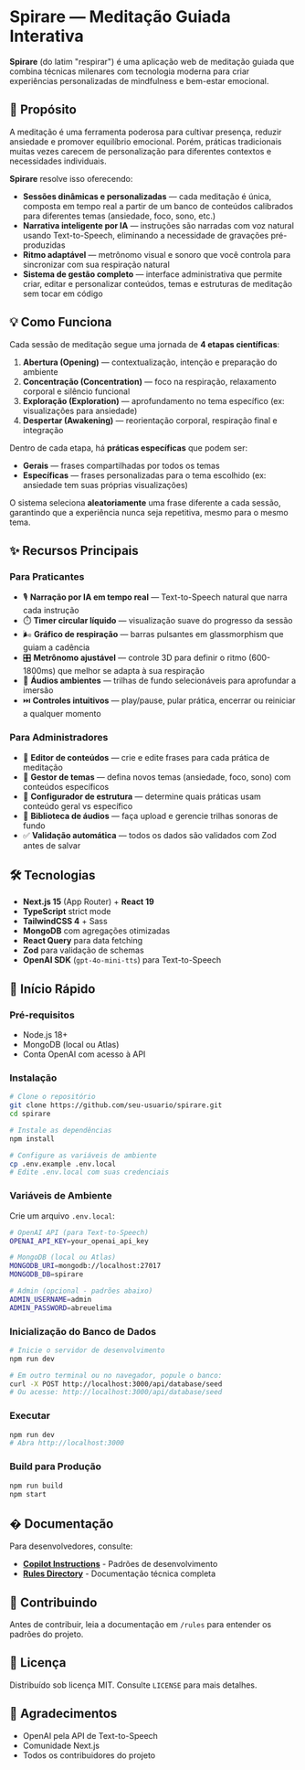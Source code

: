 # Spirare — Meditação Guiada Interativa

**Spirare** (do latim "respirar") é uma aplicação web de meditação guiada que combina técnicas milenares com tecnologia moderna para criar experiências personalizadas de mindfulness e bem-estar emocional.

## 🎯 Propósito

A meditação é uma ferramenta poderosa para cultivar presença, reduzir ansiedade e promover equilíbrio emocional. Porém, práticas tradicionais muitas vezes carecem de personalização para diferentes contextos e necessidades individuais.

**Spirare** resolve isso oferecendo:

- **Sessões dinâmicas e personalizadas** — cada meditação é única, composta em tempo real a partir de um banco de conteúdos calibrados para diferentes temas (ansiedade, foco, sono, etc.)
- **Narrativa inteligente por IA** — instruções são narradas com voz natural usando Text-to-Speech, eliminando a necessidade de gravações pré-produzidas
- **Ritmo adaptável** — metrônomo visual e sonoro que você controla para sincronizar com sua respiração natural
- **Sistema de gestão completo** — interface administrativa que permite criar, editar e personalizar conteúdos, temas e estruturas de meditação sem tocar em código

## 💡 Como Funciona

Cada sessão de meditação segue uma jornada de **4 etapas científicas**:

1. **Abertura (Opening)** — contextualização, intenção e preparação do ambiente
2. **Concentração (Concentration)** — foco na respiração, relaxamento corporal e silêncio funcional
3. **Exploração (Exploration)** — aprofundamento no tema específico (ex: visualizações para ansiedade)
4. **Despertar (Awakening)** — reorientação corporal, respiração final e integração

Dentro de cada etapa, há **práticas específicas** que podem ser:

- **Gerais** — frases compartilhadas por todos os temas
- **Específicas** — frases personalizadas para o tema escolhido (ex: ansiedade tem suas próprias visualizações)

O sistema seleciona **aleatoriamente** uma frase diferente a cada sessão, garantindo que a experiência nunca seja repetitiva, mesmo para o mesmo tema.

## ✨ Recursos Principais

### Para Praticantes

- 🎙️ **Narração por IA em tempo real** — Text-to-Speech natural que narra cada instrução
- ⏱️ **Timer circular líquido** — visualização suave do progresso da sessão
- 🌬️ **Gráfico de respiração** — barras pulsantes em glassmorphism que guiam a cadência
- 🎛️ **Metrônomo ajustável** — controle 3D para definir o ritmo (600-1800ms) que melhor se adapta à sua respiração
- 🎵 **Áudios ambientes** — trilhas de fundo selecionáveis para aprofundar a imersão
- ⏭️ **Controles intuitivos** — play/pause, pular prática, encerrar ou reiniciar a qualquer momento

### Para Administradores

- 📝 **Editor de conteúdos** — crie e edite frases para cada prática de meditação
- 🎨 **Gestor de temas** — defina novos temas (ansiedade, foco, sono) com conteúdos específicos
- 🔧 **Configurador de estrutura** — determine quais práticas usam conteúdo geral vs específico
- 🎵 **Biblioteca de áudios** — faça upload e gerencie trilhas sonoras de fundo
- ✅ **Validação automática** — todos os dados são validados com Zod antes de salvar

## 🛠️ Tecnologias

- **Next.js 15** (App Router) + **React 19**
- **TypeScript** strict mode
- **TailwindCSS 4** + Sass
- **MongoDB** com agregações otimizadas
- **React Query** para data fetching
- **Zod** para validação de schemas
- **OpenAI SDK** (`gpt-4o-mini-tts`) para Text-to-Speech

## 🚀 Início Rápido

### Pré-requisitos

- Node.js 18+
- MongoDB (local ou Atlas)
- Conta OpenAI com acesso à API

### Instalação

```bash
# Clone o repositório
git clone https://github.com/seu-usuario/spirare.git
cd spirare

# Instale as dependências
npm install

# Configure as variáveis de ambiente
cp .env.example .env.local
# Edite .env.local com suas credenciais
```

### Variáveis de Ambiente

Crie um arquivo `.env.local`:

```bash
# OpenAI API (para Text-to-Speech)
OPENAI_API_KEY=your_openai_api_key

# MongoDB (local ou Atlas)
MONGODB_URI=mongodb://localhost:27017
MONGODB_DB=spirare

# Admin (opcional - padrões abaixo)
ADMIN_USERNAME=admin
ADMIN_PASSWORD=abreuelima
```

### Inicialização do Banco de Dados

```bash
# Inicie o servidor de desenvolvimento
npm run dev

# Em outro terminal ou no navegador, popule o banco:
curl -X POST http://localhost:3000/api/database/seed
# Ou acesse: http://localhost:3000/api/database/seed
```

### Executar

```bash
npm run dev
# Abra http://localhost:3000
```

### Build para Produção

```bash
npm run build
npm start
```

## � Documentação

Para desenvolvedores, consulte:

- **[Copilot Instructions](.github/copilot-instructions.md)** - Padrões de desenvolvimento
- **[Rules Directory](/rules/)** - Documentação técnica completa

## 🤝 Contribuindo

Antes de contribuir, leia a documentação em `/rules` para entender os padrões do projeto.

## 📄 Licença

Distribuído sob licença MIT. Consulte `LICENSE` para mais detalhes.

## 🙏 Agradecimentos

- OpenAI pela API de Text-to-Speech
- Comunidade Next.js
- Todos os contribuidores do projeto
